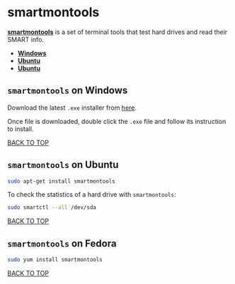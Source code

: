 smartmontools
=============
[**smartmontools**](https://help.ubuntu.com/community/Smartmontools) is a set of terminal tools that test hard drives and read their SMART info.

* [**Windows**](#smartmontools-on-windows)
* [**Ubuntu**](#smartmontools-on-ubuntu)
* [**Ubuntu**](#smartmontools-on-fedora)

## `smartmontools` on Windows
Download the latest `.exe` installer from [here](https://sourceforge.net/projects/smartmontools/files/smartmontools).

Once file is downloaded, double click the `.exe` file and follow its instruction to install.

[BACK TO TOP](https://github.com/ctrl-alt-del/devenv/tree/master/util)



## `smartmontools` on Ubuntu
```sh
sudo apt-get install smartmontools
```

To check the statistics of a hard drive with `smartmontools`:
```sh
sudo smartctl --all /dev/sda
```
[BACK TO TOP](https://github.com/ctrl-alt-del/devenv/tree/master/util)



## `smartmontools` on Fedora
```sh
sudo yum install smartmontools
```
[BACK TO TOP](https://github.com/ctrl-alt-del/devenv/tree/master/util)
